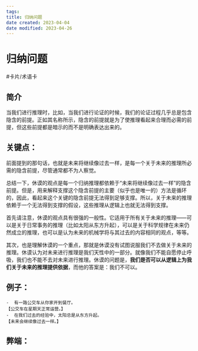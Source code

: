 ```yaml
---
tags:
title: 归纳问题
date created: 2023-04-04
date modified: 2023-04-26
---
```


# 归纳问题

#卡片/术语卡

## 简介

当我们进行推理时，比如，当我们进行论证的时候，我们的论证过程几乎总是包含隐含的前提。正如其名称所示，隐含的前提就是为了使推理看起来合理而必需的前提，但这些前提都是暗示的而不是明确表达出来的。

## 关键点：

前面提到的那句话，也就是未来将继续像过去一样，是每一个关于未来的推理所必需的隐含前提，尽管通常都不为人察觉。

总结一下，休谟的观点是每一个归纳推理都依赖于“未来将继续像过去一样”的隐含前提。但是，用来解释支撑这个隐含前提的主要（似乎也是唯一的）方法是循环的，因此，看起来这个关键的隐含前提无法得到足够支撑。所以，关于未来的推理依赖于一个无法得到支撑的假设，这些推理从逻辑上也就无法得到支撑。

首先请注意，休谟的观点具有很强的一般性。它适用于所有关于未来的推理——可以是关于日常事务的推理（比如太阳从东方升起），可以是关于科学规律在未来仍然成立的推理，也可以是认为未来的机械学将与其过去的内容相同的观点，等等。

其次，也是理解休谟的一个重点，那就是休谟没有试图说服我们不去做关于未来的推理。休谟认为对未来进行推理是我们天性中的一部分。就像我们不能自愿停止呼吸，我们也不能不去对未来进行推理。休谟的问题是，**我们是否可以从逻辑上为我们关于未来的推理提供依据**，而他的答案是：我们不可以。

## 例子：

    -  有一路公交车从你家开到餐厅。
    【公交车在星期天正常运营。】
    -  在我们过去的经验中，太阳总是从东方升起。
    【未来会继续像过去一样。】

## 弊端：
